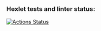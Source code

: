 ### Hexlet tests and linter status:
[![Actions Status](https://github.com/Mapuk1/frontend-project-lvl1/workflows/hexlet-check/badge.svg)](https://github.com/Mapuk1/frontend-project-lvl1/actions)